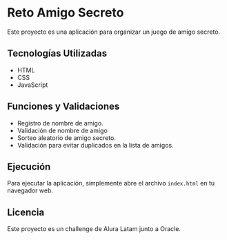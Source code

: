 # Reto Amigo Secreto

Este proyecto es una aplicación para organizar un juego de amigo secreto.

## Tecnologías Utilizadas

- HTML
- CSS
- JavaScript

## Funciones y Validaciones

- Registro de nombre de amigo.
- Validación de nombre de amigo
- Sorteo aleatorio de amigo secreto.
- Validación para evitar duplicados en la lista de amigos.

## Ejecución

Para ejecutar la aplicación, simplemente abre el archivo `index.html` en tu navegador web.

## Licencia

Este proyecto es un challenge de Alura Latam junto a Oracle.
